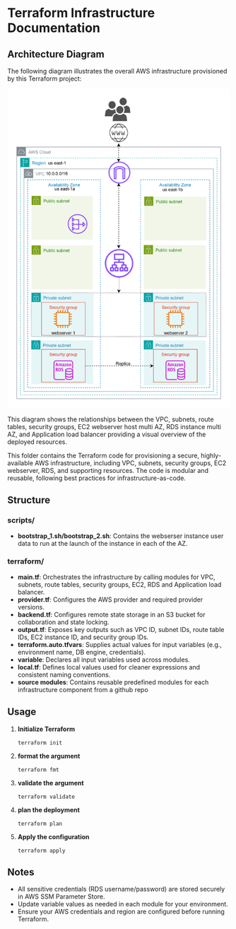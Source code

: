 # Terraform Infrastructure Documentation

## Architecture Diagram
The following diagram illustrates the overall AWS infrastructure provisioned by this Terraform project:

![AWS Architecture Diagram](./assest/alb_ec2_rds.png)

This diagram shows the relationships between the VPC, subnets, route tables, security groups, EC2 webserver host multi AZ, RDS instance multi AZ, and Application load balancer providing a visual overview of the deployed resources.

This folder contains the Terraform code for provisioning a secure, highly-available AWS infrastructure, including VPC, subnets, security groups, EC2 webserver, RDS, and supporting resources. The code is modular and reusable, following best practices for infrastructure-as-code.


## Structure
### scripts/
- **bootstrap_1.sh/bootstrap_2.sh**: Contains the webserser instance user data to run at the launch of the instance in each of the AZ.

### terraform/
- **main.tf**: Orchestrates the infrastructure by calling modules for VPC, subnets, route tables, security groups, EC2, RDS and Application load balancer.
- **provider.tf**: Configures the AWS provider and required provider versions.
- **backend.tf**: Configures remote state storage in an S3 bucket for collaboration and state locking.
- **output.tf**: Exposes key outputs such as VPC ID, subnet IDs, route table IDs, EC2 instance ID, and security group IDs.
- **terraform.auto.tfvars**: Supplies actual values for input variables (e.g., environment name, DB engine, credentials).
- **variable**: Declares all input variables used across modules.
- **local.tf**: Defines local values used for cleaner expressions and consistent naming conventions.
- **source modules**: Contains reusable predefined modules for each infrastructure component from a github repo

## Usage
1. **Initialize Terraform**
   ```
   terraform init
   ```
2. **format the argument**
   ```
   terraform fmt
   ```
3. **validate the argument**
   ```
   terraform validate
   ```
4. **plan the deployment**
   ```
   terraform plan
   ```
5. **Apply the configuration**
   ```
   terraform apply
   ```

## Notes
- All sensitive credentials (RDS username/password) are stored securely in AWS SSM Parameter Store.
- Update variable values as needed in each module for your environment.
- Ensure your AWS credentials and region are configured before running Terraform.
